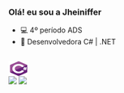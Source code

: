 ### Olá! eu sou a Jheiniffer
- 💻 4º período ADS
- 🌱 Desenvolvedora C# | .NET

 ##
<img align="center" alt="Rafa-Csharp" height="30" width="40" src="https://raw.githubusercontent.com/devicons/devicon/master/icons/csharp/csharp-original.svg">
<div>
 <a href="https://www.linkedin.com/in/jheinifferoliveira" tarfet="_blank"><img
src="https://img.shields.io/badge/LinkedIn-0077B5?style=for-the-badge&logo=linkedin&logoColor=white"
target="_blank"></a>
 <a href = "mailto:jheiniffer2013@gmail.com"><img src="https://img.shields.io/badge/-Gmail-%23333?style=for-the-badge&logo=gmail&logoColor=white" target="_blank"></a>
</div>
 
